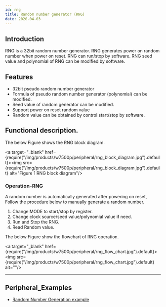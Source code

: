 ```yaml
---
id: rng
title: Random number generator (RNG)
date: 2020-04-03
---
```


## Introduction

RNG is a 32bit random number generator. RNG generates power on random number when power on reset. RNG can run/stop by software. RNG seed value and polynomial of RNG can be modified by software.


## Features 

- 32bit pseudo random number generator
- Formula of pseudo random number generator (polynomial) can be modified.
- Seed value of random generator can be modified.
- Support power on reset random value
- Random value can be obtained by control start/stop by software.


## Functional description.

The below Figure shows the RNG block diagram.

<a target="_blank" href={require("/img/products/w7500p/peripheral/rng_block_diagram.jpg").default}><img src={require("/img/products/w7500p/peripheral/rng_block_diagram.jpg").default} alt="Figure 1 RNG block diagram"/></a>

### Operation-RNG

A random number is automatically generated after powering on reset, 
Follow the procedure below to manually generate a random number.

1.	Change MODE to start/stop by register.
2.	Change clock source/seed value/polynomial value if need.
3.	Run and Stop the RNG.
4.	Read Random value.

The below Figure show the flowchart of RNG operation. 

<a target="_blank" href={require("/img/products/w7500p/peripheral/rng_flow_chart.jpg").default}><img src={require("/img/products/w7500p/peripheral/rng_flow_chart.jpg").default} alt=""/></a>


------------------------------

## Peripheral_Examples
- [Random Number Generation example](rng_ex.md)
